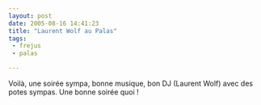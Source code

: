 ```yaml
---
layout: post
date: 2005-08-16 14:41:23
title: "Laurent Wolf au Palas"
tags:
 - frejus
 - palas

---
```


Voilà, une soirée sympa, bonne musique, bon DJ (Laurent Wolf) avec des potes sympas. Une bonne soirée quoi !

